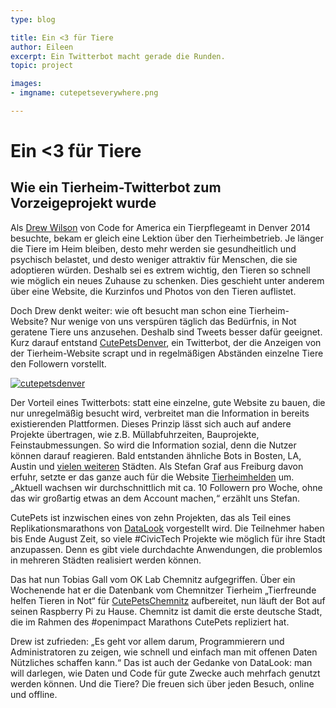 ```yaml
---
type: blog

title: Ein <3 für Tiere
author: Eileen
excerpt: Ein Twitterbot macht gerade die Runden.
topic: project

images:
- imgname: cutepetseverywhere.png

---
```


# Ein <3 für Tiere

## Wie ein Tierheim-Twitterbot zum Vorzeigeprojekt wurde

Als [Drew Wilson][] von Code for America ein Tierpflegeamt in Denver 2014 besuchte, bekam er gleich eine Lektion über den Tierheimbetrieb. Je länger die Tiere im Heim bleiben, desto mehr werden sie gesundheitlich und psychisch belastet, und desto weniger attraktiv für Menschen, die sie adoptieren würden. Deshalb sei es extrem wichtig, den Tieren so schnell wie möglich ein neues Zuhause zu schenken. Dies geschieht unter anderem über eine Website, die Kurzinfos und Photos von den Tieren auflistet.

Doch Drew denkt weiter: wie oft besucht man schon eine Tierheim-Website? Nur wenige von uns verspüren täglich das Bedürfnis, in Not geratene Tiere uns anzusehen. Deshalb sind Tweets besser dafür geeignet. Kurz darauf entstand [CutePetsDenver][], ein Twitterbot, der die Anzeigen von der Tierheim-Website scrapt und in regelmäßigen Abständen einzelne Tiere den Followern vorstellt.

[![cutepetsdenver](/blog/cutepetsdenver.png)](https://twitter.com/CutePetsDenver)

Der Vorteil eines Twitterbots: statt eine einzelne, gute Website zu bauen, die nur unregelmäßig besucht wird, verbreitet man die Information in bereits existierenden Plattformen. Dieses Prinzip lässt sich auch auf andere Projekte übertragen, wie z.B. Müllabfuhrzeiten, Bauprojekte, Feinstaubmessungen. So wird die Information sozial, denn die Nutzer können darauf reagieren. Bald entstanden ähnliche Bots in Bosten, LA, Austin und [vielen weiteren][] Städten. Als Stefan Graf aus Freiburg davon erfuhr, setzte er das ganze auch für die Website [Tierheimhelden][] um. &bdquo;Aktuell wachsen wir durchschnittlich mit ca. 10 Followern pro Woche, ohne das wir großartig etwas an dem Account machen,&ldquo; erzählt uns Stefan.

CutePets ist inzwischen eines von zehn Projekten, das als Teil eines Replikationsmarathons von [DataLook][] vorgestellt wird. Die Teilnehmer haben bis Ende August Zeit, so viele #CivicTech Projekte wie möglich für ihre Stadt anzupassen. Denn es gibt viele durchdachte Anwendungen, die problemlos in mehreren Städten realisiert werden können.

Das hat nun Tobias Gall vom OK Lab Chemnitz aufgegriffen. Über ein Wochenende hat er die Datenbank vom Chemnitzer Tierheim &bdquo;Tierfreunde helfen Tieren in Not&ldquo; für [CutePetsChemnitz][] aufbereitet, nun läuft der Bot auf seinen Raspberry Pi zu Hause. Chemnitz ist damit die erste deutsche Stadt, die im Rahmen des #openimpact Marathons CutePets repliziert hat.

Drew ist zufrieden: &bdquo;Es geht vor allem darum, Programmierern und Administratoren zu zeigen, wie schnell und einfach man mit offenen Daten Nützliches schaffen kann.&ldquo; Das ist auch der Gedanke von DataLook: man will darlegen, wie Daten und Code für gute Zwecke auch mehrfach genutzt werden können. Und die Tiere? Die freuen sich über jeden Besuch, online und offline.

[Tierheimhelden]: https://twitter.com/THH_Tiere
[CutePetsChemnitz]: https://twitter.com/petschemnitz
[Drew Wilson]: https://twitter.com/drewSaysGoVeg
[vielen weiteren]: https://github.com/codeforamerica/CutePets/blob/master/where.geojson
[CutePetsDenver]: https://twitter.com/CutePetsDenver
[DataLook]: http://blog.datalook.io/openimpact-project-shortlist/

